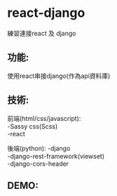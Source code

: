 # react-django

練習連接react 及 django

## 功能:
使用react串接django(作為api資料庫)


## 技術:

前端(html/css/javascript): </br>
-Sassy css(Scss) </br>
-react

後端(python):
-django </br>
-django-rest-framework(viewset) </br>
-django-cors-header


## DEMO: </br>


